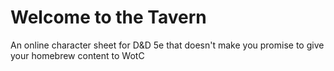 # Welcome to the Tavern
An online character sheet for D&amp;D 5e that doesn't make you promise to give your homebrew content to WotC
